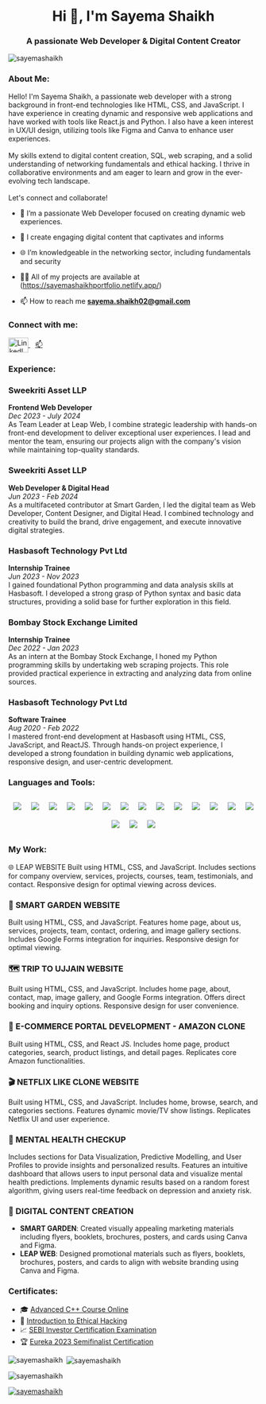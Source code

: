 <h1 align="center">Hi 👋, I'm Sayema Shaikh</h1>
<h3 align="center">A passionate Web Developer & Digital Content Creator</h3>

<p align="left"> <img src="https://komarev.com/ghpvc/?username=sayemashaikh&label=Profile%20views&color=0e75b6&style=flat" alt="sayemashaikh" /> </p>

<h3 align="left">About Me:</h3>
<p align="left">
  Hello! I'm Sayema Shaikh, a passionate web developer with a strong background in front-end technologies like HTML, CSS, and JavaScript. I have experience in creating dynamic and responsive web applications and have worked with tools like React.js and Python. I also have a keen interest in UX/UI design, utilizing tools like Figma and Canva to enhance user experiences.
  <br><br>
  My skills extend to digital content creation, SQL, web scraping, and a solid understanding of networking fundamentals and ethical hacking. I thrive in collaborative environments and am eager to learn and grow in the ever-evolving tech landscape.
  <br><br>
  Let's connect and collaborate!
</p>

- 🌟 I’m a passionate Web Developer focused on creating dynamic web experiences.

- 🎨 I create engaging digital content that captivates and informs

- 🌐 I’m knowledgeable in the networking sector, including fundamentals and security

- 👨‍💻 All of my projects are available at (https://sayemashaikhportfolio.netlify.app/)

- 📫 How to reach me **sayema.shaikh02@gmail.com**

<h3 align="left">Connect with me:</h3>
<p align="left">
  <a href="https://linkedin.com/in/sayema-shaikh-49665921" target="blank">
    <img align="center" src="https://raw.githubusercontent.com/rahuldkjain/github-profile-readme-generator/master/src/images/icons/Social/linked-in-alt.svg" alt="LinkedIn Profile" height="30" width="40" />
  </a>
  <a href="mailto:sayema.shaikh02@gmail.com" style="margin-left: 10px;" height="30" width="40">
    📫
  </a>
</p>

<h3 align="left">Experience:</h3>

### Sweekriti Asset LLP
**Frontend Web Developer**  
*Dec 2023 - July 2024*  
As Team Leader at Leap Web, I combine strategic leadership with hands-on front-end development to deliver exceptional user experiences. I lead and mentor the team, ensuring our projects align with the company's vision while maintaining top-quality standards.

### Sweekriti Asset LLP
**Web Developer & Digital Head**  
*Jun 2023 - Feb 2024*  
As a multifaceted contributor at Smart Garden, I led the digital team as Web Developer, Content Designer, and Digital Head. I combined technology and creativity to build the brand, drive engagement, and execute innovative digital strategies.

### Hasbasoft Technology Pvt Ltd
**Internship Trainee**  
*Jun 2023 - Nov 2023*  
I gained foundational Python programming and data analysis skills at Hasbasoft. I developed a strong grasp of Python syntax and basic data structures, providing a solid base for further exploration in this field.

### Bombay Stock Exchange Limited
**Internship Trainee**  
*Dec 2022 - Jan 2023*  
As an intern at the Bombay Stock Exchange, I honed my Python programming skills by undertaking web scraping projects. This role provided practical experience in extracting and analyzing data from online sources.

### Hasbasoft Technology Pvt Ltd
**Software Trainee**  
*Aug 2020 - Feb 2022*  
I mastered front-end development at Hasbasoft using HTML, CSS, JavaScript, and ReactJS. Through hands-on project experience, I developed a strong foundation in building dynamic web applications, responsive design, and user-centric development.

<h3 align="left">Languages and Tools:</h3>
<div class="skills-container" style="display: flex; flex-wrap: wrap; justify-content: center; align-items: center; margin-top: 20px;">
  <img src="https://img.shields.io/badge/HTML-E34F26?style=for-the-badge&logo=html5&logoColor=white" class="bounce" style="animation: bounce 2s infinite; margin: 10px;">
  <img src="https://img.shields.io/badge/CSS3-1572B6?style=for-the-badge&logo=css3&logoColor=white" class="pulse" style="animation: pulse 1s infinite; margin: 10px;">
  <img src="https://img.shields.io/badge/JavaScript-F7DF1E?style=for-the-badge&logo=javascript&logoColor=black" class="bounce" style="animation: bounce 2s infinite; margin: 10px;">
  <img src="https://img.shields.io/badge/React-61DAFB?style=for-the-badge&logo=react&logoColor=black" class="rotate" style="animation: rotate 5s linear infinite; margin: 10px;">
  <img src="https://img.shields.io/badge/Figma-0ACF83?style=for-the-badge&logo=figma&logoColor=white" class="rotate" style="animation: rotate 5s linear infinite; margin: 10px;">
  <img src="https://img.shields.io/badge/Canva-00C4CC?style=for-the-badge&logo=canva&logoColor=white" class="pulse" style="animation: pulse 1s infinite; margin: 10px;">
  <img src="https://img.shields.io/badge/Python-3776AB?style=for-the-badge&logo=python&logoColor=white" class="bounce" style="animation: bounce 2s infinite; margin: 10px;">
  <img src="https://img.shields.io/badge/C%2B%2B-00599C?style=for-the-badge&logo=c%2B%2B&logoColor=white" class="pulse" style="animation: pulse 1s infinite; margin: 10px;">
  <img src="https://img.shields.io/badge/Web%20Scraping-007ACC?style=for-the-badge&logo=python&logoColor=white" class="bounce" style="animation: bounce 2s infinite; margin: 10px;">
  <img src="https://img.shields.io/badge/Digital%20Marketing%20Content%20Creation-FFCA28?style=for-the-badge&logo=adobe&logoColor=black" class="rotate" style="animation: rotate 5s linear infinite; margin: 10px;">
  <img src="https://img.shields.io/badge/SQL%20Injection-FF5722?style=for-the-badge&logo=sql&logoColor=white" class="bounce" style="animation: bounce 2s infinite; margin: 10px;">
  <img src="https://img.shields.io/badge/Networking%20Fundamentals-4CAF50?style=for-the-badge&logo=cisco&logoColor=white" class="pulse" style="animation: pulse 1s infinite; margin: 10px;">
  <img src="https://img.shields.io/badge/Routing%20Protocols-2196F3?style=for-the-badge&logo=cisco&logoColor=white" class="rotate" style="animation: rotate 5s linear infinite; margin: 10px;">
  <img src="https://img.shields.io/badge/Network%20Security-9C27B0?style=for-the-badge&logo=cisco&logoColor=white" class="bounce" style="animation: bounce 2s infinite; margin: 10px;">
  <img src="https://img.shields.io/badge/Network%20Troubleshooting-FF9800?style=for-the-badge&logo=cisco&logoColor=white" class="pulse" style="animation: pulse 1s infinite; margin: 10px;">
  <img src="https://img.shields.io/badge/Network%20Monitoring%20Tools-3F51B5?style=for-the-badge&logo=wireshark&logoColor=white" class="rotate" style="animation: rotate 5s linear infinite; margin: 10px;">
  <img src="https://img.shields.io/badge/Ethical%20Hacking-009688?style=for-the-badge&logo=hackerearth&logoColor=white" class="bounce" style="animation: bounce 2s infinite; margin: 10px;">
</div>


<h3 align="left">My Work:</h3>
🌐 LEAP WEBSITE
Built using HTML, CSS, and JavaScript. Includes sections for company overview, services, projects, courses, team, testimonials, and contact. Responsive design for optimal viewing across devices.

### 🌿 SMART GARDEN WEBSITE
Built using HTML, CSS, and JavaScript. Features home page, about us, services, projects, team, contact, ordering, and image gallery sections. Includes Google Forms integration for inquiries. Responsive design for optimal viewing.

### 🗺️ TRIP TO UJJAIN WEBSITE
Built using HTML, CSS, and JavaScript. Includes home page, about, contact, map, image gallery, and Google Forms integration. Offers direct booking and inquiry options. Responsive design for user convenience.

### 🛒 E-COMMERCE PORTAL DEVELOPMENT - AMAZON CLONE
Built using HTML, CSS, and React JS. Includes home page, product categories, search, product listings, and detail pages. Replicates core Amazon functionalities.

### 🎬 NETFLIX LIKE CLONE WEBSITE
Built using HTML, CSS, and JavaScript. Includes home, browse, search, and categories sections. Features dynamic movie/TV show listings. Replicates Netflix UI and user experience.

### 🧠 MENTAL HEALTH CHECKUP
Includes sections for Data Visualization, Predictive Modelling, and User Profiles to provide insights and personalized results. Features an intuitive dashboard that allows users to input personal data and visualize mental health predictions. Implements dynamic results based on a random forest algorithm, giving users real-time feedback on depression and anxiety risk.

### 🎨 DIGITAL CONTENT CREATION
- **SMART GARDEN**: Created visually appealing marketing materials including flyers, booklets, brochures, posters, and cards using Canva and Figma.
- **LEAP WEB**: Designed promotional materials such as flyers, booklets, brochures, posters, and cards to align with website branding using Canva and Figma.

<h3 align="left">Certificates:</h3>

- 🎓 [Advanced C++ Course Online](https://simpli-web.app.link/e/oIdldiHV5Mb)
- 🔐 [Introduction to Ethical Hacking](https://www.mygreatlearning.com/certificate/DMRBIHPX)
- 📈 [SEBI Investor Certification Examination](https://rb.gy/95uehx)
- 🏆 [Eureka 2023 Semifinalist Certification](https://shorturl.at/YmWds)


<p><img align="left" src="https://github-readme-stats.vercel.app/api/top-langs?username=sayemashaikh&show_icons=true&locale=en&layout=compact" alt="sayemashaikh" /></p>

<p>&nbsp;<img align="center" src="https://github-readme-stats.vercel.app/api?username=sayemashaikh&show_icons=true&locale=en" alt="sayemashaikh" /></p>

<p><img align="center" src="https://github-readme-streak-stats.herokuapp.com/?user=sayemashaikh&" alt="sayemashaikh" /></p>

<p align="left"> <a href="https://github.com/ryo-ma/github-profile-trophy"><img src="https://github-profile-trophy.vercel.app/?username=sayemashaikh" alt="sayemashaikh" /></a> </p>
